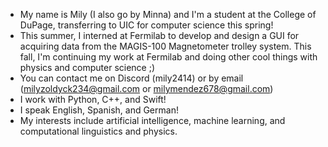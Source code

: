 - My name is Mily (I also go by Minna) and I'm a student at the College of DuPage, transferring to UIC for computer science this spring!
- This summer, I interned at Fermilab to develop and design a GUI for acquiring data from the MAGIS-100 Magnetometer trolley system. This fall, I'm continuing my work at Fermilab and doing other cool things with physics and computer science ;)
- You can contact me on Discord (mily2414) or by email (milyzoldyck234@gmail.com or milymendez678@gmail.com)
- I work with Python, C++, and Swift!
- I speak English, Spanish, and German!
- My interests include artificial intelligence, machine learning, and computational linguistics and physics.

<!---
mi55a/mi55a is a ✨ special ✨ repository because its `README.md` (this file) appears on your GitHub profile.
You can click the Preview link to take a look at your changes.
--->
